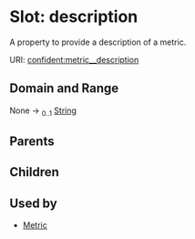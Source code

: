 
# Slot: description


A property to provide a description of a metric.

URI: [confident:metric__description](https://raw.githubusercontent.com/TIBHannover/ConfIDent_schema/main/src/linkml/confident_schema.yaml#metric__description)


## Domain and Range

None &#8594;  <sub>0..1</sub> [String](types/String.md)

## Parents


## Children


## Used by

 * [Metric](Metric.md)
